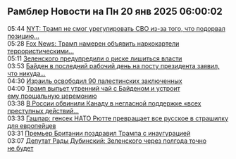 <h2>Рамблер Новости на Пн 20 янв 2025 06:00:02</h2>
<div class="rssn table">
  <span class="smaller gray hspace">05:44</span> <a class="nodecor" href="https://news.rambler.ru/world/54070034-nyt-tramp-ne-smog-uregulirovat-svo-iz-za-togo-chto-podorval-pozitsiyu-ukrainy/">NYT: Трамп не смог урегулировать СВО из-за того, что подорвал позицию...</a>
</div>
<div class="rssn table">
  <span class="smaller gray hspace">05:28</span> <a class="nodecor" href="https://news.rambler.ru/world/54070020-fox-news-tramp-nameren-obyavit-narkokarteli-terroristicheskimi-organizatsiyami/">Fox News: Трамп намерен объявить наркокартели террористическими...</a>
</div>
<div class="rssn table">
  <span class="smaller gray hspace">05:11</span> <a class="nodecor" href="https://news.rambler.ru/world/54069943-zelenskogo-predupredili-o-riske-lishitsya-vlasti/">Зеленского предупредили о риске лишиться власти</a>
</div>
<div class="rssn table">
  <span class="smaller gray hspace">03:53</span> <a class="nodecor" href="https://news.rambler.ru/world/54069903-bayden-v-posledniy-rabochiy-den-na-postu-prezidenta-zayavil-chto-nikuda-ne-uhodit/">Байден в последний рабочий день на посту президента заявил, что никуда...</a>
</div>
<div class="rssn table">
  <span class="smaller gray hspace">04:30</span> <a class="nodecor" href="https://news.rambler.ru/world/54069908-izrail-osvobodil-90-palestinskih-zaklyuchennyh/">Израиль освободил 90 палестинских заключенных</a>
</div>
<div class="rssn table">
  <span class="smaller gray hspace">04:00</span> <a class="nodecor" href="https://news.rambler.ru/world/54067853-tramp-vypet-utrenniy-chay-s-baydenom-i-ustroit-emu-proschalnuyu-tseremoniyu/">Трамп выпьет утренний чай с Байденом и устроит ему прощальную церемонию</a>
</div>
<div class="rssn table">
  <span class="smaller gray hspace">03:38</span> <a class="nodecor" href="https://news.rambler.ru/world/54069898-v-rossii-obvinili-kanadu-v-neglasnoy-podderzhke-vseh-prestupnyh-deystviy-kieva/">В России обвинили Канаду в негласной поддержке «всех преступных действий...</a>
</div>
<div class="rssn table">
  <span class="smaller gray hspace">03:33</span> <a class="nodecor" href="https://news.rambler.ru/world/54069897-gashpar-gensek-nato-ryutte-prevraschaet-vse-russkoe-v-strashilku-dlya-evropeytsev/">Гашпар: генсек НАТО Рютте превращает все русское в страшилку для европейцев</a>
</div>
<div class="rssn table">
  <span class="smaller gray hspace">03:31</span> <a class="nodecor" href="https://news.rambler.ru/world/54069882-premer-britanii-pozdravil-trampa-s-inauguratsiey/">Премьер Британии поздравил Трампа с инаугурацией</a>
</div>
<div class="rssn table">
  <span class="smaller gray hspace">03:07</span> <a class="nodecor" href="https://news.rambler.ru/world/54067394-deputat-rady-dubinskiy-zelenskogo-cherez-polgoda-tochno-ne-budet/">Депутат Рады Дубинский: Зеленского через полгода точно не будет</a>
</div>
